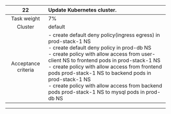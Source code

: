 |       **22**        | **Update Kubernetes cluster.**                                                                                                                                                                                                                                                                                                           |
|:-------------------:|:-----------------------------------------------------------------------------------------------------------------------------------------------------------------------------------------------------------------------------------------------------------------------------------------------------------------------------------------|
|     Task weight     | 7%                                                                                                                                                                                                                                                                                                                                       |
|       Cluster       | default                                                                                                                                                                                                                                                                                                                                  |
| Acceptance criteria | - create  default deny policy(ingress egress) in prod-stack-1 NS <br/>- create default deny policy in prod-db NS <br/>- create  policy with allow access from user-client  NS  to frontend pods in  prod-stack-1 NS <br/>- create  policy with allow access from  frontend pods  prod-stack-1 NS  to  backend pods in  prod-stack-1 NS  <br/>- create  policy with allow access from   backend pods   prod-stack-1 NS  to  mysql pods in prod-db  NS|
---
